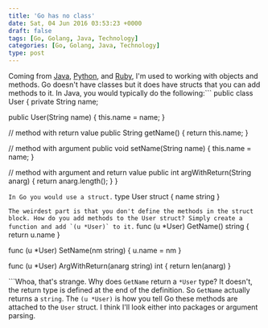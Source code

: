 ```yaml
---
title: 'Go has no class'
date: Sat, 04 Jun 2016 03:53:23 +0000
draft: false
tags: [Go, Golang, Java, Technology]
categories: [Go, Golang, Java, Technology]
type: post
---
```


Coming from [Java](http://openjdk.java.net/), [Python](https://www.python.org/), and [Ruby](https://www.ruby-lang.org/en/), I'm used to working with objects and methods. Go doesn't have classes but it does have structs that you can add methods to it. In Java, you would typically do the following:```
public class User {
  private String name;

  public User(String name) {
    this.name = name;
  }

  // method with return value
  public String getName() {
    return this.name;
  }

  // method with argument
  public void setName(String name) {
    this.name = name;
  }

  // method with argument and return value
  public int argWithReturn(String anarg) {
    return anarg.length();
  }
}

```In Go you would use a struct.```
type User struct {
    name string
}

```The weirdest part is that you don't define the methods in the struct block. How do you add methods to the User struct? Simply create a function and add `(u *User)` to it.```
func (u \*User) GetName() string {
    return u.name
}

func (u \*User) SetName(nm string) {
    u.name = nm
}

func (u \*User) ArgWithReturn(anarg string) int {
    return len(anarg)
}

```Whoa, that's strange. Why does `GetName` return a `*User` type? It doesn't, the return type is defined at the end of the definition. So `GetName` actually returns a `string`. The `(u *User)` is how you tell Go these methods are attached to the `User` struct. I think I'll look either into packages or argument parsing.